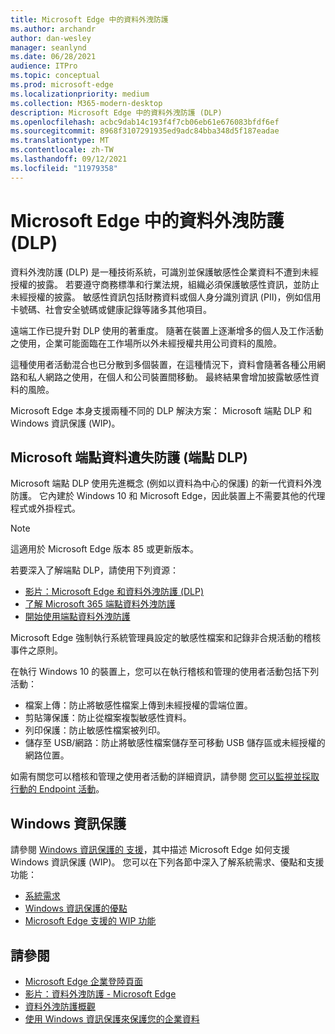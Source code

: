 ```yaml
---
title: Microsoft Edge 中的資料外洩防護
ms.author: archandr
author: dan-wesley
manager: seanlynd
ms.date: 06/28/2021
audience: ITPro
ms.topic: conceptual
ms.prod: microsoft-edge
ms.localizationpriority: medium
ms.collection: M365-modern-desktop
description: Microsoft Edge 中的資料外洩防護 (DLP)
ms.openlocfilehash: acbc9dab14c193f4f7cb06eb61e676083bfdf6ef
ms.sourcegitcommit: 8968f3107291935ed9adc84bba348d5f187eadae
ms.translationtype: MT
ms.contentlocale: zh-TW
ms.lasthandoff: 09/12/2021
ms.locfileid: "11979358"
---
```

# <a name="data-loss-prevention-dlp-in-microsoft-edge"></a>Microsoft Edge 中的資料外洩防護 (DLP)

資料外洩防護 (DLP) 是一種技術系統，可識別並保護敏感性企業資料不遭到未經授權的披露。 若要遵守商務標準和行業法規，組織必須保護敏感性資訊，並防止未經授權的披露。 敏感性資訊包括財務資料或個人身分識別資訊 (PII)，例如信用卡號碼、社會安全號碼或健康記錄等諸多其他項目。

遠端工作已提升對 DLP 使用的著重度。 隨著在裝置上逐漸增多的個人及工作活動之使用，企業可能面臨在工作場所以外未經授權共用公司資料的風險。

這種使用者活動混合也已分散到多個裝置，在這種情況下，資料會隨著各種公用網路和私人網路之使用，在個人和公司裝置間移動。 最終結果會增加披露敏感性資料的風險。

Microsoft Edge 本身支援兩種不同的 DLP 解決方案： Microsoft 端點 DLP 和 Windows 資訊保護 (WIP)。

## <a name="microsoft-endpoint-data-loss-prevention-endpoint-dlp"></a>Microsoft 端點資料遺失防護 (端點 DLP)

Microsoft 端點 DLP 使用先進概念 (例如以資料為中心的保護) 的新一代資料外洩防護。 它內建於 Windows 10 和 Microsoft Edge，因此裝置上不需要其他的代理程式或外掛程式。

> [!NOTE]
> 這適用於 Microsoft Edge 版本 85 或更新版本。

若要深入了解端點 DLP，請使用下列資源：

- [影片：Microsoft Edge 和資料外洩防護 (DLP)](microsoft-edge-video-security-dlp.md)
- [了解 Microsoft 365 端點資料外洩防護](/microsoft-365/compliance/endpoint-dlp-learn-about?preserve-view=true&view=o365-worldwide)
- [開始使用端點資料外洩防護](/microsoft-365/compliance/endpoint-dlp-getting-started?preserve-view=true&view=o365-worldwide)

Microsoft Edge 強制執行系統管理員設定的敏感性檔案和記錄非合規活動的稽核事件之原則。

在執行 Windows 10 的裝置上，您可以在執行稽核和管理的使用者活動包括下列活動：

- 檔案上傳：防止將敏感性檔案上傳到未經授權的雲端位置。 <!-- The next 3 screenshots show a sequence where a user tries to drop a sensitive data file on to their local storage.-->
- 剪貼簿保護：防止從檔案複製敏感性資料。
- 列印保護：防止敏感性檔案被列印。
- 儲存至 USB/網路：防止將敏感性檔案儲存至可移動 USB 儲存區或未經授權的網路位置。

如需有關您可以稽核和管理之使用者活動的詳細資訊，請參閱 [您可以監視並採取行動的 Endpoint 活動](/microsoft-365/compliance/endpoint-dlp-learn-about?preserve-view=true&view=o365-worldwide#endpoint-activities-you-can-monitor-and-take-action-on)。

## <a name="windows-information-protection"></a>Windows 資訊保護

請參閱 [Windows 資訊保護的 支援](./microsoft-edge-security-windows-information-protection.md)，其中描述 Microsoft Edge 如何支援 Windows 資訊保護 (WIP)。 您可以在下列各節中深入了解系統需求、優點和支援功能：

- [系統需求](./microsoft-edge-security-windows-information-protection.md#system-requirements)
- [Windows 資訊保護的優點](./microsoft-edge-security-windows-information-protection.md#windows-information-protection-benefits)
- [Microsoft Edge 支援的 WIP 功能](./microsoft-edge-security-windows-information-protection.md#wip-features-supported-in-microsoft-edge)

## <a name="see-also"></a>請參閱

- [Microsoft Edge 企業登陸頁面](https://aka.ms/EdgeEnterprise)
- [影片：資料外洩防護 - Microsoft Edge](https://www.youtube.com/watch?v=dLD04U9eTqg)
- [資料外洩防護概觀](/microsoft-365/compliance/data-loss-prevention-policies?preserve-view=true&view=o365-worldwide)
- [使用 Windows 資訊保護來保護您的企業資料](/windows/security/information-protection/windows-information-protection/protect-enterprise-data-using-wip)